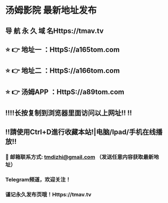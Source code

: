 # 汤姆影院 最新地址发布 
## 导 航 永 久 域 名Https://tmav.tv
## ⭐️ 👉 地址一 ：HttpS://a165tom.com
## ⭐️ 👉 地址二 ：HttpS://a166tom.com
## ⭐️ 👉 汤姆APP ：HttpS://a89tom.com
## ‼️‼️长按复制到浏览器里面访问以上网址‼️  ‼️
## ‼️請使用Ctrl+D進行收藏本站!|电脑/Ipad/手机在线播放‼️
### 📧 邮箱联系方式: tmdizhi@gmail.com （发送任意内容获取最新地址）
### Telegram频道，欢迎关注！
### 谨记永久发布页哦！Https://tmav.tv
